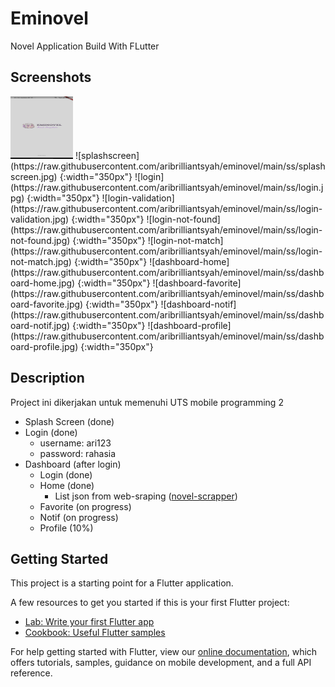 # Eminovel

Novel Application Build With FLutter

## Screenshots
<img src="https://raw.githubusercontent.com/aribrilliantsyah/eminovel/main/ss/splashscreen.jpg" width="100" height="100">
![splashscreen](https://raw.githubusercontent.com/aribrilliantsyah/eminovel/main/ss/splashscreen.jpg) {:width="350px"}
![login](https://raw.githubusercontent.com/aribrilliantsyah/eminovel/main/ss/login.jpg) {:width="350px"}
![login-validation](https://raw.githubusercontent.com/aribrilliantsyah/eminovel/main/ss/login-validation.jpg) {:width="350px"}
![login-not-found](https://raw.githubusercontent.com/aribrilliantsyah/eminovel/main/ss/login-not-found.jpg) {:width="350px"}
![login-not-match](https://raw.githubusercontent.com/aribrilliantsyah/eminovel/main/ss/login-not-match.jpg) {:width="350px"}
![dashboard-home](https://raw.githubusercontent.com/aribrilliantsyah/eminovel/main/ss/dashboard-home.jpg) {:width="350px"}
![dashboard-favorite](https://raw.githubusercontent.com/aribrilliantsyah/eminovel/main/ss/dashboard-favorite.jpg) {:width="350px"}
![dashboard-notif](https://raw.githubusercontent.com/aribrilliantsyah/eminovel/main/ss/dashboard-notif.jpg) {:width="350px"}
![dashboard-profile](https://raw.githubusercontent.com/aribrilliantsyah/eminovel/main/ss/dashboard-profile.jpg) {:width="350px"}

## Description
Project ini dikerjakan untuk memenuhi UTS mobile programming 2 
- Splash Screen (done)
- Login (done)
  - username: ari123
  - password: rahasia
- Dashboard (after login)
  - Login (done)
  - Home (done)
    - List json from web-sraping ([novel-scrapper](https://github.com/aribrilliantsyah/novel-scrapper))
  - Favorite (on progress)
  - Notif (on progress)
  - Profile (10%)

## Getting Started

This project is a starting point for a Flutter application.

A few resources to get you started if this is your first Flutter project:

- [Lab: Write your first Flutter app](https://flutter.dev/docs/get-started/codelab)
- [Cookbook: Useful Flutter samples](https://flutter.dev/docs/cookbook)

For help getting started with Flutter, view our
[online documentation](https://flutter.dev/docs), which offers tutorials,
samples, guidance on mobile development, and a full API reference.


